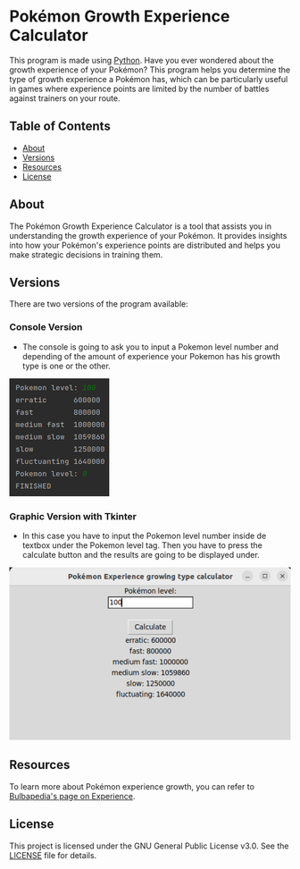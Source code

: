 # Pokémon Growth Experience Calculator

This program is made using [Python](https://www.python.org/).
Have you ever wondered about the growth experience of your Pokémon?
This program helps you determine the type of growth experience a Pokémon has, 
which can be particularly useful in games where experience points are limited 
by the number of battles against trainers on your route.

## Table of Contents
- [About](#about)
- [Versions](#versions)
- [Resources](#resources)
- [License](#license)

## About
The Pokémon Growth Experience Calculator is a tool that assists you in 
understanding the growth experience of your Pokémon. It provides insights 
into how your Pokémon's experience points are distributed and helps you make 
strategic decisions in training them.

## Versions
There are two versions of the program available:

### Console Version
- The console is going to ask you to input a Pokemon level number and depending 
of the amount of experience your Pokemon has his growth type is one or the other.

![CONSOLE-VERSION](images/CONSOLE-VERSION.png)

### Graphic Version with Tkinter
- In this case you have to input the Pokemon level number inside de textbox
under the Pokemon level tag. Then you have to press the calculate button
and the results are going to be displayed under.

![GRAPHIC-VERSION](images/GRAPHIC-VERSION.png)

## Resources
To learn more about Pokémon experience growth, you can refer to [Bulbapedia's page on Experience](https://bulbapedia.bulbagarden.net/wiki/Experience).

## License
This project is licensed under the GNU General Public License v3.0. See the [LICENSE](LICENSE) file for details.
